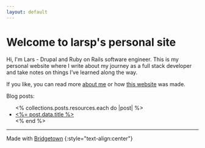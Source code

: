 ```yaml
---
layout: default
---
```


# Welcome to larsp's personal site

Hi, I'm Lars - Drupal and Ruby on Rails software engineer. This is my personal website where I write about my journey as a full stack developer and take notes on things I’ve learned along the way.

If you like, you can read more [about me](/about) or how [this website](/2022/04/30/this-website-bridgetown/) was made.

Blog posts:

<ul>
  <% collections.posts.resources.each do |post| %>
    <li>
      <a href="<%= post.relative_url %>"><%= post.data.title %></a>
    </li>
  <% end %>
</ul>

----

Made with [Bridgetown](/2022/04/30/this-website-bridgetown/)
{:style="text-align:center"}
